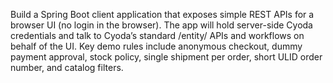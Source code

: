 Build a Spring Boot client application that exposes simple REST APIs for a browser UI (no login in the browser). The app will hold server-side Cyoda credentials and talk to Cyoda’s standard /entity/ APIs and workflows on behalf of the UI. Key demo rules include anonymous checkout, dummy payment approval, stock policy, single shipment per order, short ULID order number, and catalog filters.